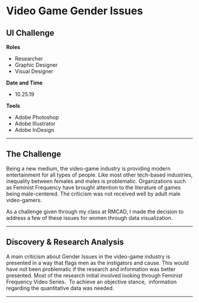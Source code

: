 # Video Game Gender Issues

## UI Challenge

__Roles__
- Researcher
- Graphic Designer
- Visual Designer

__Date and Time__
- 10.25.19

__Tools__
- Adobe Photoshop
- Adobe Illustrator
- Adobe InDesign

---

## The Challenge

Being a new medium, the video-game industry is providing modern entertainment for all types of people. Like most other tech-based industries, inequality between females and males is problematic. Organizations such as Feminist Frequency have brought attention to the literature of games being male-centered. The criticism was not received well by adult male video-gamers.

As a challenge given through my class at RMCAD, I made the decision to address a few of these issues for women through data visualization.

---

## Discovery & Research Analysis

A main criticism about Gender Issues in the video-game industry is presented in a way that flags men as the instigators and cause. This would have not been problematic if the research and information was better presented. Most of the research initial involved looking through Feminist Frequency Video Series.  To achieve an objective stance,  information regarding the quantitative data was needed.

---

